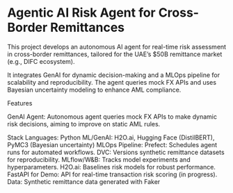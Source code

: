 # Agentic AI Risk Agent for Cross-Border Remittances

This project develops an autonomous AI agent for real-time risk assessment in cross-border remittances, tailored for the UAE’s $50B remittance market (e.g., DIFC ecosystem).  

It integrates GenAI for dynamic decision-making and a MLOps pipeline for scalability and reproducibility. The agent queries mock FX APIs and uses Bayesian uncertainty modeling to enhance AML compliance.

Features

GenAI Agent: Autonomous agent queries mock FX APIs to make dynamic risk decisions, aiming to improve on static AML rules.


Stack
Languages: Python
ML/GenAI: H2O.ai, Hugging Face (DistilBERT), PyMC3 (Bayesian uncertainty)
MLOps Pipeline:
Prefect: Schedules agent runs for automated workflows.
DVC: Versions synthetic remittance datasets for reproducibility.
MLflow/W&B: Tracks model experiments and hyperparameters.
H2O.ai: Baselines risk models for robust performance.
FastAPI for Demo: API for real-time transaction risk scoring (in progress).
Data: Synthetic remittance data generated with Faker
